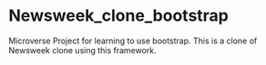 # Newsweek_clone_bootstrap
Microverse Project for learning to use bootstrap. This is a clone of Newsweek clone using this framework.
